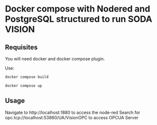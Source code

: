 # Docker compose with Nodered and PostgreSQL structured to run SODA VISION

## Requisites
You will need docker and docker compose plugin.

Use:
```bash
docker compose build
```

```bash
docker compose up
```

## Usage
Navigate to http://localhost:1880 to access the node-red
Search for opc.tcp://localhost:53880/UA/VisionOPC to access OPCUA Server